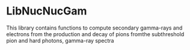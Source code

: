 # LibNucNucGam
This library contains functions to compute secondary gamma-rays and electrons from the production and decay of pions fromthe subthreshold pion and hard photons, gamma-ray spectra
